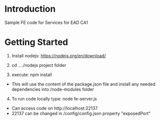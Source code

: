 # Introduction 
Sample FE code for Services for EAD CA1

# Getting Started

1. Install nodejs: https://nodejs.org/en/download/

2. cd ..../nodejs project folder

3. execute: npm install
 - This will use the content of the package.json file and install any needed dependencies into /node-modules folder

4. To run code locally type: node fe-server.js
 - Can access code on http://localhost:22137
 - 22137 can be changed in /config/config.json property "exposedPort"

